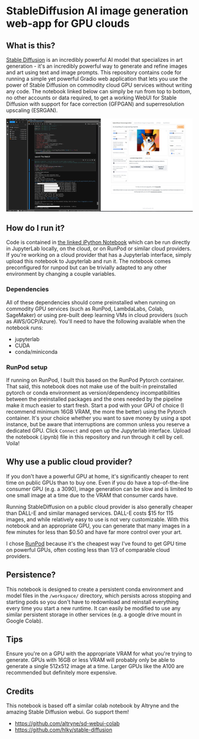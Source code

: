 # StableDiffusion AI image generation web-app for GPU clouds
## What is this?
[Stable Diffusion](https://stability.ai/blog/stable-diffusion-public-release) is an incredibly powerful AI model that specializes in art generation - it's an incredibly powerful way to generate and refine images and art using text and image prompts. This repository contains code for running a simple yet powerful Gradio web application that lets you use the power of Stable Diffusion on commodity cloud GPU services without writing any code. The notebook linked below can simply be run from top to bottom, no other accounts or data required, to get a working WebUI for Stable Diffusion with support for face correction (GFPGAN) and superresolution upscaling (ESRGAN).

![Screenshot of the webUI running](sd_webgui_runpod_screenshot.jpg)

## How do I run it?
Code is contained in [the linked iPython Notebook](stablediffusion_runpod_adapted_webgui.ipynb) which can be run directly in JupyterLab locally, on the cloud, or on RunPod or similar cloud providers. If you're working on a cloud provider that has a Jupyterlab interface, simply upload this notebook to Jupyterlab and run it. The notebook comes preconfigured for runpod but can be trivially adapted to any other environment by changing a couple variables. 

### Dependencies
All of these dependencies should come preinstalled when running on commodity GPU services (such as RunPod, LambdaLabs, Colab, SageMaker) or using pre-built deep learning VMs in cloud providers (such as AWS/GCP/Azure). You'll need to have the following available when the notebook runs:
- jupyterlab
- CUDA
- conda/miniconda

### RunPod setup
If running on RunPod, I built this based on the RunPod Pytorch container. That said, this notebook does not make use of the built-in preinstalled pytorch or conda environment as version/dependency incompatibilities between the preinstalled packages and the ones needed by the pipeline make it much easier to start fresh. Start a pod with your GPU of choice (I recommend minimum 16GB VRAM, the more the better) using the Pytorch container. It's your choice whether you want to save money by using a spot instance, but be aware that interruptions are common unless you reserve a dedicated GPU. Click `Connect` and open up the Jupyterlab interface. Upload the notebook (.ipynb) file in this repository and run through it cell by cell. Voila!

## Why use a public cloud provider?
If you don't have a powerful GPU at home, it's significantly cheaper to rent time on public GPUs than to buy one. Even if you do have a top-of-the-line consumer GPU (e.g. a 3090), image generation can be slow and is limited to one small image at a time due to the VRAM that consumer cards have. 

Running StableDiffusion on a public cloud provider is also generally cheaper than DALL-E and similar managed services. DALL-E costs $15 for 115 images, and while relatively easy to use is not very customizable. With this notebook and an appropriate GPU, you can generate that many images in a few minutes for less than $0.50 and have far more control over your art.

I chose [RunPod](https://www.runpod.io) because it's the cheapest way I've found to get GPU time on powerful GPUs, often costing less than 1/3 of comparable cloud providers. 

## Persistence?
This notebook is designed to create a persistent conda environment and model files in the `/workspace/` directory, which persists across stopping and starting pods so you don't have to redownload and reinstall everything every time you start a new runtime. It can easily be modified to use any similar persistent storage in other services (e.g. a google drive mount in Google Colab).

## Tips
Ensure you're on a GPU with the appropriate VRAM for what you're trying to generate. GPUs with 16GB or less VRAM will probably only be able to generate a single 512x512 image at a time. Larger GPUs like the A100 are recommended but definitely more expensive.

## Credits
This notebook is based off a similar colab notebook by Altryne and the amazing Stable Diffusion webui. Go support them!
- https://github.com/altryne/sd-webui-colab
- https://github.com/hlky/stable-diffusion
